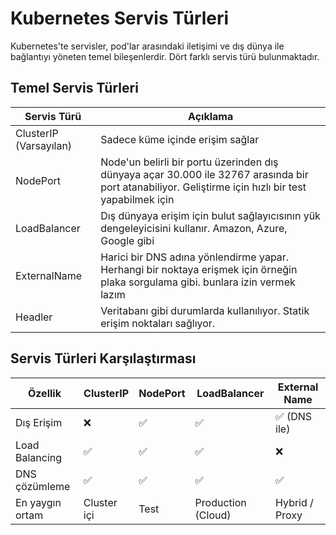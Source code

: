# Kubernetes Servis Türleri

Kubernetes'te servisler, pod'lar arasındaki iletişimi ve dış dünya ile bağlantıyı yöneten temel bileşenlerdir. Dört
farklı servis türü bulunmaktadır.

## Temel Servis Türleri

| Servis Türü            | Açıklama                                                                                                                                             |
|------------------------|------------------------------------------------------------------------------------------------------------------------------------------------------|
| ClusterIP (Varsayılan) | Sadece küme içinde erişim sağlar                                                                                                                     |
| NodePort               | Node'un belirli bir portu üzerinden dış dünyaya açar 30.000 ile 32767 arasında bir port atanabiliyor. Geliştirme için hızlı bir test yapabilmek için |
| LoadBalancer           | Dış dünyaya erişim için bulut sağlayıcısının yük dengeleyicisini kullanır. Amazon, Azure, Google gibi                                                |
| ExternalName           | Harici bir DNS adına yönlendirme yapar. Herhangi bir noktaya erişmek için örneğin plaka sorgulama gibi. bunlara izin vermek lazım                    |
| Headler                | Veritabanı gibi durumlarda kullanılıyor. Statik erişim noktaları sağlıyor.                                                                           |

## Servis Türleri Karşılaştırması

| Özellik         | ClusterIP   | NodePort | LoadBalancer       | External Name  |
|-----------------|-------------|----------|--------------------|----------------|
| Dış Erişim      | ❌           | ✅        | ✅                  | ✅ (DNS ile)    |
| Load Balancing  | ✅           | ✅        | ✅                  | ❌              |
| DNS çözümleme   | ✅           | ✅        | ✅                  | ✅              |
| En yaygın ortam | Cluster içi | Test     | Production (Cloud) | Hybrid / Proxy |
